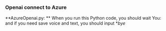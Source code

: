 ### Openai connect to Azure
**AzureOpenai.py: ** 
When you run this Python code, you should wait You: and  if you need save voice and text, you should input **bye*
